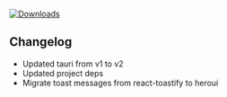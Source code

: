 [![Downloads](https://img.shields.io/github/downloads/zevnda/steam-game-idler/1.7.25/total?style=for-the-badge&logo=github&color=137eb5)](https://github.com/zevnda/steam-game-idler/releases/download/1.7.25/Steam.Game.Idler_1.7.25_x64-setup.exe)

## Changelog
- Updated tauri from v1 to v2
- Updated project deps
- Migrate toast messages from react-toastify to heroui